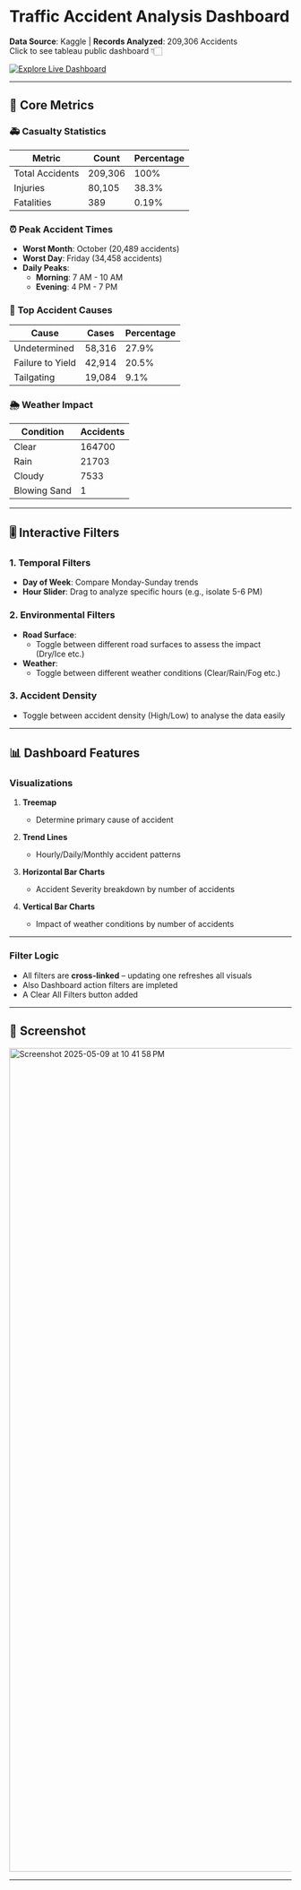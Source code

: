 # Traffic Accident Analysis Dashboard  
**Data Source**: Kaggle | **Records Analyzed**: 209,306 Accidents   
Click to see tableau public dashboard 👇🏻

[![Explore Live Dashboard](https://img.shields.io/badge/Tableau_Dashboard-E97627?style=for-the-badge&logo=tableau)](https://public.tableau.com/app/profile/abhiram.dinesh/viz/Dashboard1Trafficaccidents/Dashboard1)  

---

## 📌 **Core Metrics**  
### 🚑 **Casualty Statistics**  
| **Metric**               | **Count** | **Percentage** |  
|---------------------------|-----------|----------------|  
| Total Accidents           | 209,306   | 100%           |  
| Injuries                  | 80,105    | 38.3%          |  
| Fatalities                | 389       | 0.19%          |  

### ⏰ **Peak Accident Times**  
- **Worst Month**: October (20,489 accidents)
- **Worst Day**: Friday (34,458 accidents) 
- **Daily Peaks**:  
  - **Morning**: 7 AM - 10 AM  
  - **Evening**: 4 PM - 7 PM  

### 🚦 **Top Accident Causes**  
| Cause                      | Cases    | Percentage |  
|----------------------------|----------|------------|  
| Undetermined               | 58,316   | 27.9%      |  
| Failure to Yield           | 42,914   | 20.5%      |  
| Tailgating                 | 19,084   | 9.1%       |  

### 🌦️ **Weather Impact**  
| Condition               | Accidents | 
|-------------------------|-----------|
| Clear                   | 164700    |  (Highest)
| Rain                    | 21703     |
| Cloudy                  | 7533      |  
| Blowing Sand            | 1         |  (Lowest)



---

## 🎚️ **Interactive Filters**  
### **1. Temporal Filters**  
- **Day of Week**: Compare Monday-Sunday trends 
- **Hour Slider**: Drag to analyze specific hours (e.g., isolate 5-6 PM)  

### **2. Environmental Filters**  
- **Road Surface**:  
  - Toggle between different road surfaces to assess the impact (Dry/Ice etc.)
- **Weather**:
  - Toggle between different weather conditions (Clear/Rain/Fog etc.)  

### **3. Accident Density**  
- Toggle between accident density (High/Low) to analyse the data easily

---

## 📊 **Dashboard Features**  
### **Visualizations**  
1. **Treemap**  
   - Determine primary cause of accident
 

2. **Trend Lines**  
   - Hourly/Daily/Monthly accident patterns  
  

3. **Horizontal Bar Charts**  
   - Accident Severity breakdown by number of accidents 


4. **Vertical Bar Charts**  
   - Impact of weather conditions by number of accidents
---




### **Filter Logic**  
- All filters are **cross-linked** – updating one refreshes all visuals  
- Also Dashboard action filters are impleted
- A Clear All Filters button added 



---

## 📸 **Screenshot**  
<img width="1470" alt="Screenshot 2025-05-09 at 10 41 58 PM" src="https://github.com/user-attachments/assets/e0707163-6648-497d-81a5-568d89556884" />


---

